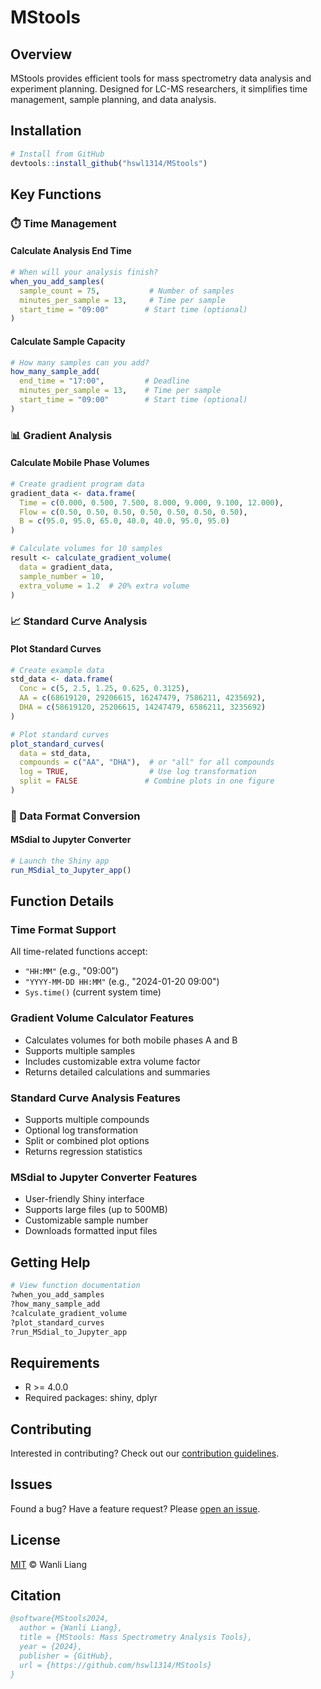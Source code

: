 # MStools 

## Overview

MStools provides efficient tools for mass spectrometry data analysis and experiment planning. Designed for LC-MS researchers, it simplifies time management, sample planning, and data analysis.

## Installation

```r
# Install from GitHub
devtools::install_github("hswl1314/MStools")
```

## Key Functions

### ⏱️ Time Management

#### Calculate Analysis End Time
```r
# When will your analysis finish?
when_you_add_samples(
  sample_count = 75,           # Number of samples
  minutes_per_sample = 13,     # Time per sample
  start_time = "09:00"        # Start time (optional)
)
```

#### Calculate Sample Capacity
```r
# How many samples can you add?
how_many_sample_add(
  end_time = "17:00",         # Deadline
  minutes_per_sample = 13,    # Time per sample
  start_time = "09:00"        # Start time (optional)
)
```

### 📊 Gradient Analysis

#### Calculate Mobile Phase Volumes
```r
# Create gradient program data
gradient_data <- data.frame(
  Time = c(0.000, 0.500, 7.500, 8.000, 9.000, 9.100, 12.000),
  Flow = c(0.50, 0.50, 0.50, 0.50, 0.50, 0.50, 0.50),
  B = c(95.0, 95.0, 65.0, 40.0, 40.0, 95.0, 95.0)
)

# Calculate volumes for 10 samples
result <- calculate_gradient_volume(
  data = gradient_data,
  sample_number = 10,
  extra_volume = 1.2  # 20% extra volume
)
```

### 📈 Standard Curve Analysis

#### Plot Standard Curves
```r
# Create example data
std_data <- data.frame(
  Conc = c(5, 2.5, 1.25, 0.625, 0.3125),
  AA = c(68619120, 29206615, 16247479, 7586211, 4235692),
  DHA = c(58619120, 25206615, 14247479, 6586211, 3235692)
)

# Plot standard curves
plot_standard_curves(
  data = std_data,
  compounds = c("AA", "DHA"),  # or "all" for all compounds
  log = TRUE,                  # Use log transformation
  split = FALSE               # Combine plots in one figure
)
```

### 🔄 Data Format Conversion

#### MSdial to Jupyter Converter
```r
# Launch the Shiny app
run_MSdial_to_Jupyter_app()
```

## Function Details

### Time Format Support
All time-related functions accept:
- `"HH:MM"` (e.g., "09:00")
- `"YYYY-MM-DD HH:MM"` (e.g., "2024-01-20 09:00")
- `Sys.time()` (current system time)

### Gradient Volume Calculator Features
- Calculates volumes for both mobile phases A and B
- Supports multiple samples
- Includes customizable extra volume factor
- Returns detailed calculations and summaries

### Standard Curve Analysis Features
- Supports multiple compounds
- Optional log transformation
- Split or combined plot options
- Returns regression statistics

### MSdial to Jupyter Converter Features
- User-friendly Shiny interface
- Supports large files (up to 500MB)
- Customizable sample number
- Downloads formatted input files

## Getting Help

```r
# View function documentation
?when_you_add_samples
?how_many_sample_add
?calculate_gradient_volume
?plot_standard_curves
?run_MSdial_to_Jupyter_app
```

## Requirements

* R >= 4.0.0
* Required packages: shiny, dplyr

## Contributing

Interested in contributing? Check out our [contribution guidelines](CONTRIBUTING.md).

## Issues

Found a bug? Have a feature request? Please [open an issue](https://github.com/hswl1314/MStools/issues).

## License

[MIT](LICENSE.md) © Wanli Liang

## Citation

```bibtex
@software{MStools2024,
  author = {Wanli Liang},
  title = {MStools: Mass Spectrometry Analysis Tools},
  year = {2024},
  publisher = {GitHub},
  url = {https://github.com/hswl1314/MStools}
}
```

